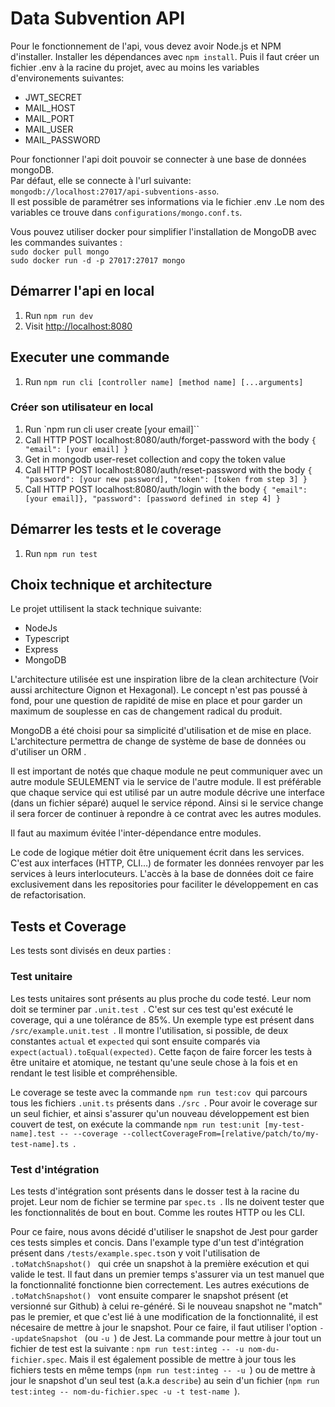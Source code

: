 # Data Subvention API

Pour le fonctionnement de l'api, vous devez avoir Node.js et NPM d'installer.
Installer les dépendances avec `npm install`.
Puis il faut créer un fichier .env à la racine du projet, avec au moins les variables d'environements suivantes:

- JWT_SECRET
- MAIL_HOST
- MAIL_PORT
- MAIL_USER
- MAIL_PASSWORD

Pour fonctionner l'api doit pouvoir se connecter à une base de données mongoDB.  
Par défaut, elle se connecte à l'url suivante: `mongodb://localhost:27017/api-subventions-asso`.  
Il est possible de paramétrer ses informations via le fichier .env .Le nom des variables ce trouve dans `configurations/mongo.conf.ts`.

Vous pouvez utiliser docker pour simplifier l'installation de MongoDB avec les commandes suivantes :  
`sudo docker pull mongo`  
`sudo docker run -d -p 27017:27017 mongo`

## Démarrer l'api en local

1. Run `npm run dev`
2. Visit [http://localhost:8080](http://localhost:8080)

## Executer une commande

1. Run `npm run cli [controller name] [method name] [...arguments]`

### Créer son utilisateur en local

1. Run `npm run cli user create [your email]``
2. Call HTTP POST localhost:8080/auth/forget-password with the body
   `{ "email": [your email] }`
3. Get in mongodb user-reset collection and copy the token value
4. Call HTTP POST localhost:8080/auth/reset-password with the body
   `{ "password": [your new password], "token": [token from step 3] }`
5. Call HTTP POST localhost:8080/auth/login with the body
   `{ "email": [your email]}, "password": [password defined in step 4] }`

## Démarrer les tests et le coverage

1. Run `npm run test`

## Choix technique et architecture

Le projet uttilisent la stack technique suivante:

- NodeJs
- Typescript
- Express
- MongoDB

L'architecture utilisée est une inspiration libre de la clean architecture (Voir aussi architecture Oignon et Hexagonal). Le concept n'est pas poussé à fond, pour une question de rapidité de mise en place et pour garder un maximum de souplesse en cas de changement radical du produit.

MongoDB a été choisi pour sa simplicité d'utilisation et de mise en place. L'architecture permettra de change de système de base de données ou d'utiliser un ORM .

Il est important de notés que chaque module ne peut communiquer avec un autre module SEULEMENT via le service de l'autre module. Il est préférable que chaque service qui est utilisé par un autre module décrive une interface (dans un fichier séparé) auquel le service répond. Ainsi si le service change il sera forcer de continuer à repondre à ce contrat avec les autres modules.

Il faut au maximum évitée l'inter-dépendance entre modules.

Le code de logique métier doit être uniquement écrit dans les services. C'est aux interfaces (HTTP, CLI…) de formater les données renvoyer par les services à leurs interlocuteurs. L'accès à la base de données doit ce faire exclusivement dans les repositories pour faciliter le développement en cas de refactorisation.

## Tests et Coverage

Les tests sont divisés en deux parties : 

### Test unitaire

Les tests unitaires sont présents au plus proche du code testé. Leur nom doit se terminer par ```.unit.test ```. C'est sur ces test qu'est exécuté le coverage, qui a une tolérance de 85%. Un exemple type est présent dans ```/src/example.unit.test ```. Il montre l'utilisation, si possible, de deux constantes ```actual``` et ```expected``` qui sont ensuite comparés via ```expect(actual).toEqual(expected)```. Cette façon de faire forcer les tests à être unitaire et atomique, ne testant qu'une seule chose à la fois et en rendant le test lisible et compréhensible.

Le coverage se teste avec la commande ```npm run test:cov ```qui parcours tous les fichiers ```.unit.ts``` présents dans ```./src ```. Pour avoir le coverage sur un seul fichier, et ainsi s'assurer qu'un nouveau développement est bien couvert de test, on exécute la commande ```npm run test:unit [my-test-name].test -- --coverage --collectCoverageFrom=[relative/patch/to/my-test-name].ts ```.

### Test d'intégration

Les tests d'intégration sont présents dans le dosser test à la racine du projet. Leur nom de fichier se termine par ```spec.ts ```. Ils ne doivent tester que les fonctionnalités de bout en bout. Comme les routes HTTP ou les CLI. 

Pour ce faire, nous avons décidé d'utiliser le snapshot de Jest pour garder ces tests simples et concis. Dans l'example type d'un test d'intégration présent dans ```/tests/example.spec.ts```on y voit l'utilisation de ```.toMatchSnapshot() ``` qui crée un snapshot à la première exécution et qui valide le test. Il faut dans un premier temps s'assurer via un test manuel que la fonctionnalité fonctionne bien correctement. Les autres exécutions de ```.toMatchSnapshot() ``` vont ensuite comparer le snapshot présent (et versionné sur Github) à celui re-généré. Si le nouveau snapshot ne "match" pas le premier, et que c'est lié à une modification de la fonctionnalité, il est nécesaire de mettre à jour le snapshot. Pour ce faire, il faut utiliser l'option ```--updateSnapshot ``` (ou ```-u ```) de Jest. La commande pour mettre à jour tout un fichier de test est la suivante :  ``` npm run test:integ -- -u nom-du-fichier.spec ```. Mais il est également possible de mettre à jour tous les fichiers tests en même temps (```npm run test:integ -- -u ```) ou de mettre à jour le snapshot d'un seul test (a.k.a ```describe```) au sein d'un fichier (```npm run test:integ -- nom-du-fichier.spec -u -t test-name ```).

